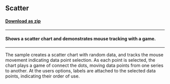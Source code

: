 ## Scatter
#### [Download as zip](https://minhaskamal.github.io/DownGit/#/home?url=https://github.com/GrapeCity/ComponentOne-WinForms-Samples/tree/master/NetFramework\Charts\VB\Scatter)
____
#### Shows a scatter chart and demonstrates mouse tracking with a game.
____
The sample creates a scatter chart with random data, and tracks the mouse movement indicating data point selection.  As each point is selected, the chart plays a game of connect the dots, moving data points from one series to another.  At the users options, labels are attached to the selected data points, indicating their order of use. 